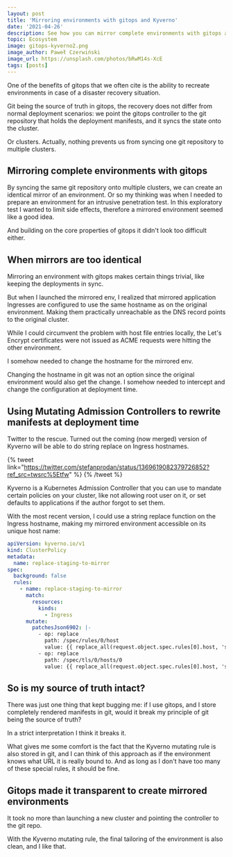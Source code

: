 ```yaml
---
layout: post
title: 'Mirroring environments with gitops and Kyverno'
date: '2021-04-26'
description: See how you can mirror complete environments with gitops and rewrite host names with Kyverno's mutating admission controllers.
topic: Ecosystem
image: gitops-kyverno2.png
image_author: Paweł Czerwiński
image_url: https://unsplash.com/photos/bRwM14s-XcE
tags: [posts]
---
```


One of the benefits of gitops that we often cite is the ability to recreate environments in case of a disaster recovery situation.

Git being the source of truth in gitops, the recovery does not differ from normal deployment scenarios: we point the gitops controller to the
git repository that holds the deployment manifests, and it syncs the state onto the cluster.

Or clusters. Actually, nothing prevents us from syncing one git repository to multiple clusters.

## Mirroring complete environments with gitops

By syncing the same git repository onto multiple clusters, we can create an identical mirror of an environment.
Or so my thinking was when I needed to prepare an environment for an intrusive penetration test. In this exploratory test I wanted to limit
side effects, therefore a mirrored environment seemed like a good idea.

And building on the core properties of gitops it didn't look too difficult either.

## When mirrors are too identical

Mirroring an environment with gitops makes certain things trivial, like keeping the deployments in sync.

But when I launched the mirrored env, I realized that mirrored application Ingresses are configured to use the same hostname as on the original environment.
Making them practically unreachable as the DNS record points to the original cluster.

While I could circumvent the problem with host file entries locally, the Let's Encrypt certificates were not issued as ACME requests were hitting the other environment.

I somehow needed to change the hostname for the mirrored env.

Changing the hostname in git was not an option since the original environment would also get the change.
I somehow needed to intercept and change the configuration at deployment time.

## Using Mutating Admission Controllers to rewrite manifests at deployment time

Twitter to the rescue. Turned out the coming (now merged) version of Kyverno will be able to do string replace on Ingress hostnames.

{% tweet link="https://twitter.com/stefanprodan/status/1369619082379726852?ref_src=twsrc%5Etfw" %}
{% /tweet %}

Kyverno is a Kubernetes Admission Controller that you can use to mandate certain policies on your cluster, like not allowing root user on it,
or set defaults to applications if the author forgot to set them.

With the most recent version, I could use a string replace function on the Ingress hostname, making my mirrored environment accessible on its unique host name:

```yaml
apiVersion: kyverno.io/v1
kind: ClusterPolicy
metadata:
  name: replace-staging-to-mirror
spec:
  background: false
  rules:
    - name: replace-staging-to-mirror
      match:
        resources:
          kinds:
            - Ingress
      mutate:
        patchesJson6902: |-
          - op: replace
            path: /spec/rules/0/host
            value: {{ replace_all(request.object.spec.rules[0].host, 'staging.mycompany.com', 'mirror.mycompany.com') }}
          - op: replace
            path: /spec/tls/0/hosts/0
            value: {{ replace_all(request.object.spec.rules[0].host, 'staging.mycompany.com', 'mirror.mycompany.com') }}
```

## So is my source of truth intact?

There was just one thing that kept bugging me: if I use gitops, and I store completely rendered manifests in git, would it break my principle of git being the source of truth?

In a strict interpretation I think it breaks it.

What gives me some comfort is the fact that the Kyverno mutating rule is also stored in git,
and I can think of this approach as if the environment knows what URL it is really bound to. And as long as I don't have too many of these special rules, it should be fine.

## Gitops made it transparent to create mirrored environments

It took no more than launching a new cluster and pointing the controller to the git repo.

With the Kyverno mutating rule, the final tailoring of the environment is also clean, and I like that.
